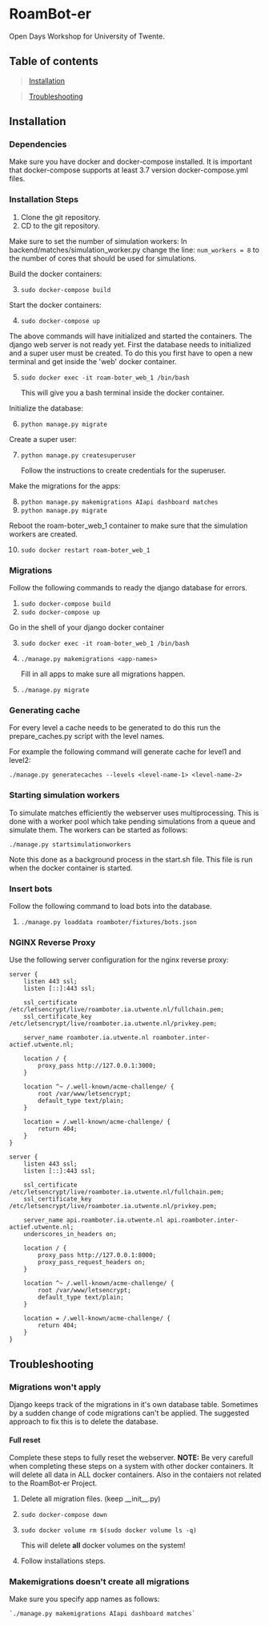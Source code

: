 # RoamBot-er
Open Days Workshop for University of Twente. 

## Table of contents
>[Installation](#installation)

>[Troubleshooting](#troubleshooting)

## Installation 

### Dependencies
Make sure you have docker and docker-compose installed. It is important that docker-compose supports at least 3.7 version docker-compose.yml files.

### Installation Steps

1. Clone the git repository.
2. CD to the git repository. 

Make sure to set the number of simulation workers:
   In backend/matches/simulation\_worker.py change the line:
      `num_workers = 8` to the number of cores that should be used for simulations.

Build the docker containers:

3. `sudo docker-compose build` 

Start the docker containers:

4. `sudo docker-compose up`

The above commands will have initialized and started the containers. The django web server is not ready yet. First the database needs to initialized and a super user must be created. 
To do this you first have to open a new terminal and get inside the 'web' docker container.

5. `sudo docker exec -it roam-boter_web_1 /bin/bash` 

   This will give you a bash terminal inside the docker container.

Initialize the database:

6. `python manage.py migrate` 

Create a super user:

7. `python manage.py createsuperuser` 

   Follow the instructions to create credentials for the superuser.

Make the migrations for the apps:

8. `python manage.py makemigrations AIapi dashboard matches`
9. `python manage.py migrate` 

Reboot the roam-boter_web_1 container to make sure that the simulation workers are created.

10. `sudo docker restart roam-boter_web_1`


### Migrations
Follow the following commands to ready the django database for errors.

1. `sudo docker-compose build`
2. `sudo docker-compose up`

Go in the shell of your django docker container 

3. `sudo docker exec -it roam-boter_web_1 /bin/bash`
4. `./manage.py makemigrations <app-names>`

   Fill in all apps to make sure all migrations happen.

5. `./manage.py migrate`

### Generating cache
For every level a cache needs to be generated to do this run the prepare\_caches.py script with the level names.

For example the following command will generate cache for level1 and level2:

`./manage.py generatecaches --levels <level-name-1> <level-name-2>`

### Starting simulation workers
To simulate matches efficiently the webserver uses multiprocessing.
This is done with a worker pool which take pending simulations from a queue and simulate them.
The workers can be started as follows:

`./manage.py startsimulationworkers`

Note this done as a background process in the start.sh file.
This file is run when the docker container is started.


### Insert bots
Follow the following command to load bots into the database.

1. `./manage.py loaddata roamboter/fixtures/bots.json`


### NGINX Reverse Proxy
Use the following server configuration for the nginx reverse proxy:
```
server {
	listen 443 ssl;
	listen [::]:443 ssl;

	ssl_certificate /etc/letsencrypt/live/roamboter.ia.utwente.nl/fullchain.pem;
	ssl_certificate_key /etc/letsencrypt/live/roamboter.ia.utwente.nl/privkey.pem;

	server_name roamboter.ia.utwente.nl roamboter.inter-actief.utwente.nl;

	location / {
		proxy_pass http://127.0.0.1:3000;
	}

	location ^~ /.well-known/acme-challenge/ {
		root /var/www/letsencrypt;
		default_type text/plain;
	}

	location = /.well-known/acme-challenge/ {
		return 404;
	}
}

server {
	listen 443 ssl;
	listen [::]:443 ssl;

	ssl_certificate /etc/letsencrypt/live/roamboter.ia.utwente.nl/fullchain.pem;
	ssl_certificate_key /etc/letsencrypt/live/roamboter.ia.utwente.nl/privkey.pem;

	server_name api.roamboter.ia.utwente.nl api.roamboter.inter-actief.utwente.nl;
	underscores_in_headers on;

	location / {
		proxy_pass http://127.0.0.1:8000;
		proxy_pass_request_headers on;
	}

	location ^~ /.well-known/acme-challenge/ {
		root /var/www/letsencrypt;
		default_type text/plain;
	}

	location = /.well-known/acme-challenge/ {
		return 404;
	}
}
```

## Troubleshooting

### Migrations won't apply
Django keeps track of the migrations in it's own database table. 
Sometimes by a sudden change of code migrations can't be applied.
The suggested approach to fix this is to delete the database.

#### Full reset
Complete these steps to fully reset the webserver.
**NOTE:** Be very carefull when completing these steps on a system with other docker containers.
It will delete all data in ALL docker containers. 
Also in the contaiers not related to the RoamBot-er Project.

1.  Delete all migration files. (keep \_\_init\_\_.py)
2.  `sudo docker-compose down`
3.  `sudo docker volume rm $(sudo docker volume ls -q)`

    This will delete **all** docker volumes on the system!

4.  Follow installations steps. 

### Makemigrations doesn't create all migrations
Make sure you specify app names as follows:

    `./manage.py makemigrations AIapi dashboard matches`

